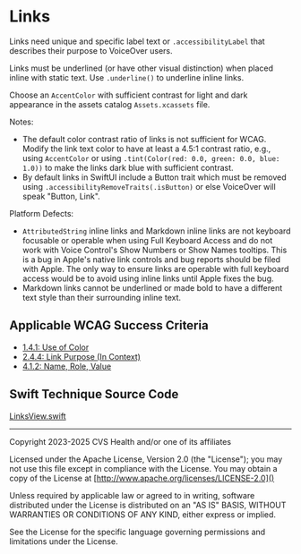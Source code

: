 # Links
Links need unique and specific label text or `.accessibilityLabel` that describes their purpose to VoiceOver users. 

Links must be underlined (or have other visual distinction) when placed inline with static text. Use `.underline()` to underline inline links.

Choose an `AccentColor` with sufficient contrast for light and dark appearance in the assets catalog `Assets.xcassets` file.

Notes:

* The default color contrast ratio of links is not sufficient for WCAG. Modify the link text color to have at least a 4.5:1 contrast ratio, e.g., using `AccentColor` or using `.tint(Color(red: 0.0, green: 0.0, blue: 1.0))` to make the links dark blue with sufficient contrast.
* By default links in SwiftUI include a Button trait which must be removed using `.accessibilityRemoveTraits(.isButton)` or else VoiceOver will speak \"Button, Link\".

Platform Defects:

- `AttributedString` inline links and Markdown inline links are not keyboard focusable or operable when using Full Keyboard Access and do not work with Voice Control's Show Numbers or Show Names tooltips. This is a bug in Apple's native link controls and bug reports should be filed with Apple. The only way to ensure links are operable with full keyboard access would be to avoid using inline links until Apple fixes the bug.
- Markdown links cannot be underlined or made bold to have a different text style than their surrounding inline text.

## Applicable WCAG Success Criteria
- [1.4.1: Use of Color](https://www.w3.org/WAI/WCAG22/Understanding/use-of-color)
- [2.4.4: Link Purpose (In Context)](https://www.w3.org/WAI/WCAG22/Understanding/link-purpose-in-context)
- [4.1.2: Name, Role, Value](https://www.w3.org/WAI/WCAG22/Understanding/name-role-value.html)

## Swift Technique Source Code
[LinksView.swift](../iOSswiftUIa11yTechniques/LinksView.swift)

----

Copyright 2023-2025 CVS Health and/or one of its affiliates

Licensed under the Apache License, Version 2.0 (the "License");
you may not use this file except in compliance with the License.
You may obtain a copy of the License at
[http://www.apache.org/licenses/LICENSE-2.0]()

Unless required by applicable law or agreed to in writing, software
distributed under the License is distributed on an "AS IS" BASIS,
WITHOUT WARRANTIES OR CONDITIONS OF ANY KIND, either express or implied.

See the License for the specific language governing permissions and
limitations under the License.


